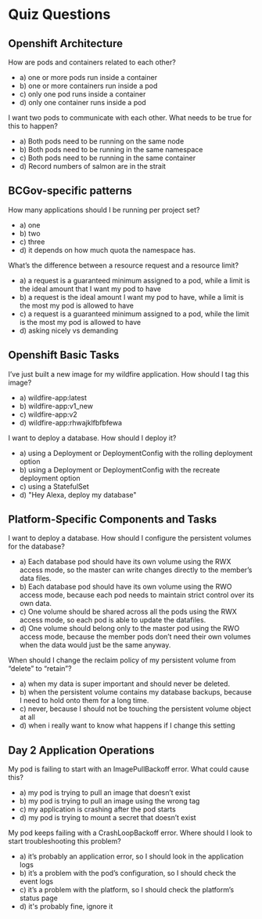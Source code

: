 # Quiz Questions 

## Openshift Architecture

How are pods and containers related to each other?
- a) one or more pods run inside a container
- b) one or more containers run inside a pod
- c) only one pod runs inside a container
- d) only one container runs inside a pod

I want two pods to communicate with each other. What needs to be true for this to happen?
- a) Both pods need to be running on the same node
- b) Both pods need to be running in the same namespace
- c) Both pods need to be running in the same container
- d) Record numbers of salmon are in the strait

## BCGov-specific patterns

How many applications should I be running per project set?
- a) one
- b) two
- c) three
- d) it depends on how much quota the namespace has.

What’s the difference between a resource request and a resource limit?
- a) a request is a guaranteed minimum assigned to a pod, while a limit is the ideal amount that I want my pod to have
- b) a request is the ideal amount I want my pod to have, while a limit is the most my pod is allowed to have
- c) a request is a guaranteed minimum assigned to a pod, while the limit is the most my pod is allowed to have
- d) asking nicely vs demanding

## Openshift Basic Tasks

I’ve just built a new image for my wildfire application. How should I tag this image?
- a) wildfire-app:latest
- b) wildfire-app:v1_new
- c) wildfire-app:v2
- d) wildfire-app:rhwajklfbfbfewa

I want to deploy a database. How should I deploy it?
- a) using a Deployment or DeploymentConfig with the rolling deployment option
- b) using a Deployment or DeploymentConfig with the recreate deployment option
- c) using a StatefulSet
- d) "Hey Alexa, deploy my database"

## Platform-Specific Components and Tasks

I want to deploy a database. How should I configure the persistent volumes for the database?
- a) Each database pod should have its own volume using the RWX access mode, so the master can write changes directly to the member’s data files.
- b) Each database pod should have its own volume using the RWO access mode, because each pod needs to maintain strict control over its own data.
- c) One volume should be shared across all the pods using the RWX access mode, so each pod is able to update the datafiles.
- d) One volume should belong only to the master pod using the RWO access mode, because the member pods don’t need their own volumes when the data would just be the same anyway.

When should I change the reclaim policy of my persistent volume from “delete” to “retain”?
- a) when my data is super important and should never be deleted.
- b) when the persistent volume contains my database backups, because I need to hold onto them for a long time.
- c) never, because I should not be touching the persistent volume object at all
- d) when i really want to know what happens if I change this setting

## Day 2 Application Operations

My pod is failing to start with an ImagePullBackoff error. What could cause this?
- a) my pod is trying to pull an image that doesn’t exist
- b) my pod is trying to pull an image using the wrong tag
- c) my application is crashing after the pod starts
- d) my pod is trying to mount a secret that doesn’t exist

My pod keeps failing with a CrashLoopBackoff error. Where should I look to start troubleshooting this problem?
- a) it’s probably an application error, so I should look in the application logs
- b) it’s a problem with the pod’s configuration, so I should check the event logs
- c) it’s a problem with the platform, so I should check the platform’s status page
- d) it's probably fine, ignore it
